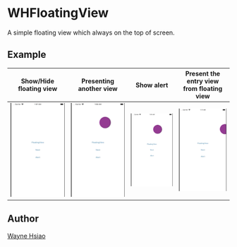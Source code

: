 # WHFloatingView
A simple floating view which always on the top of screen.
## Example
|Show/Hide floating view|Presenting another view|Show alert|Present the entry view from floating view|
|--|--|--|--|
|![](./floatingView.gif)|![](./presentingView.gif)|![](./alert.gif)|![](./presentEntryView.gif)|
## Author
[Wayne Hsiao](mailto:chronicqazxc@gmail.com)
